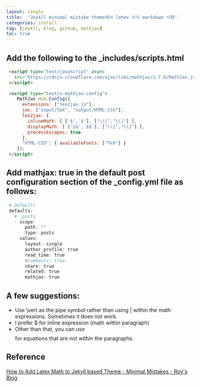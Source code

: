 ```yaml
---
layout: single
title:  "Jeykll minimal mistake theme에서 latex 수식 markdown 사용"
categories: install
tag: [jeykll, blog, github, mathjax]
toc: true
---
```


## Add the following to the _includes/scripts.html

```html
 <script type="text/javascript" async
   src="https://cdnjs.cloudflare.com/ajax/libs/mathjax/2.7.6/MathJax.js?config=TeX-MML-AM_CHTML">
 </script>

 <script type="text/x-mathjax-config">
    MathJax.Hub.Config({
      extensions: ["tex2jax.js"],
      jax: ["input/TeX", "output/HTML-CSS"],
      tex2jax: {
        inlineMath: [ ['$','$'], ["\\(","\\)"] ],
        displayMath: [ ['$$','$$'], ["\\[","\\]"] ],
        processEscapes: true
      },
      "HTML-CSS": { availableFonts: ["TeX"] }
    });
 </script>
```
## Add mathjax: true in the default post configuration section of the _config.yml file as follows:

```powershell
 # Defaults
 defaults:
   # _posts
   - scope:
       path: ""
       type: posts
     values:
       layout: single
       author_profile: true
       read_time: true
       #comments: true
       share: true
       related: true
       mathjax: true
```

## A few suggestions:

- Use \vert as the pipe symbol rather than using \| within the math expressions. Sometimes it does not work.
- I prefer $ for inline expression (math within paragraph)
- Other than that, you can use $$ $$ for equations that are not within the paragraphs.

## Reference
[How to Add Latex Math to Jekyll based Theme - Minimal Mistakes - Roy's Blog](https://shantoroy.com/jekyll/add-latex-math-to-jekyll-blog-minimal-mistakes/)